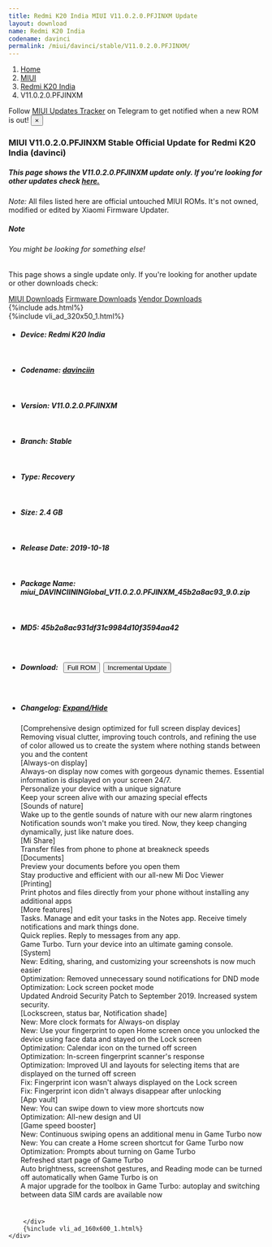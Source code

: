 ```yaml
---
title: Redmi K20 India MIUI V11.0.2.0.PFJINXM Update
layout: download
name: Redmi K20 India
codename: davinci
permalink: /miui/davinci/stable/V11.0.2.0.PFJINXM/
---
```

<nav aria-label="breadcrumb">
    <ol class="breadcrumb">
        <li class="breadcrumb-item"><a href="/">Home</a></li>
        <li class="breadcrumb-item"><a href="/miui/">MIUI</a></li>
        <li class="breadcrumb-item"><a href="/miui/davinci/">Redmi K20 India</a></li>
        <li class="breadcrumb-item active" aria-current="page">V11.0.2.0.PFJINXM</li>
    </ol>
</nav>
<div class="alert alert-primary alert-dismissible fade show" role="alert">
    Follow <a href="https://t.me/MIUIUpdatesTracker" class="alert-link">MIUI Updates Tracker</a> on Telegram to get
    notified when a new ROM is out!
    <button type="button" class="close" data-dismiss="alert" aria-label="Close">
        <span aria-hidden="true">&times;</span>
    </button>
</div>
<div class="col-12 mx-auto">
    <h3 class="title bg-light p-2 rounded">MIUI V11.0.2.0.PFJINXM Stable Official Update for Redmi K20 India (davinci)</h3>
    <h5>This page shows the V11.0.2.0.PFJINXM update only. If you're looking for other updates check
        <a href="/miui/davinci/">here.</a></h5>
    <p><i>Note: </i>All files listed here are official untouched MIUI ROMs.
        It's not owned, modified or edited by Xiaomi Firmware Updater.</p>
    <div class="card">
        <div class="card-body">
            <h5 class="card-title">Note</h5>
            <h6 class="card-subtitle mb-2 text-muted">You might be looking for something else!</h6>
            <p class="card-text">This page shows a single update only.
                If you're looking for another update or other downloads check:</p>
            <a href="/miui/" class="card-link">MIUI Downloads</a>
            <a href="/firmware/" class="card-link">Firmware Downloads</a>
            <a href="/vendor/" class="card-link">Vendor Downloads</a>
        </div>
    </div>
    {%include ads.html%}
    <div class="row justify-content-center">
        <div class="col-10" id="downloads">
                    <div class="card card-body">
            {%include vli_ad_320x50_1.html%}
            <ul class="list-unstyled">
                <li style="padding-bottom: 10px;">
                    <h5><b>Device: </b>Redmi K20 India</h5>
                </li>
                <li style="padding-bottom: 10px;">
                    <h5><b>Codename: </b> <a href="/miui/davinciin/" target="_blank">davinciin</a> </h5>
                </li>
                <li style="padding-bottom: 10px;">
                    <h5><b>Version: </b>V11.0.2.0.PFJINXM</h5>
                </li>
                <li style="padding-bottom: 10px;">
                    <h5><b>Branch: </b>Stable</h5>
                </li>
                <li style="padding-bottom: 10px;">
                    <h5><b>Type: </b>Recovery</h5>
                </li>
                <li style="padding-bottom: 10px;">
                    <h5><b>Size: </b>2.4 GB</h5>
                </li>
                <li style="padding-bottom: 10px;">
                    <h5><b>Release Date: </b>2019-10-18</h5>
                </li>
                <li style="padding-bottom: 10px;">
                    <h5><b>Package Name: </b><span id="filename" class="text-dark">miui_DAVINCIININGlobal_V11.0.2.0.PFJINXM_45b2a8ac93_9.0.zip</span></h5>
                </li>
                <li style="padding-bottom: 10px;">
                    <h5><b>MD5: </b><span id="md5" class="text-muted">45b2a8ac931df31c9984d10f3594aa42</span></h5>
                </li>
                <li style="padding-bottom: 10px;">
                    <h5><b>Download: </b><button type="button" id="download" class="btn btn-primary" style="margin: 7px;"
                            onclick="window.open('https://bigota.d.miui.com/V11.0.2.0.PFJINXM/miui_DAVINCIININGlobal_V11.0.2.0.PFJINXM_45b2a8ac93_9.0.zip', '_blank');"><i class="fa fa-download"></i> Full ROM</button><button type="button" id="incremental_download" class="btn btn-warning" onclick="window.open('https://bigota.d.miui.com/V11.0.2.0.PFJINXM/miui-blockota-davinciin_in_global-V10.3.8.0.PFJINXM-V11.0.2.0.PFJINXM-8a20cc03a6-9.0.zip', '_blank');"><i class="fa fa-download"></i> Incremental Update</button></h5>
                </li>
                <li style="padding-bottom: 10px;">
                    <h5><b>Changelog: </b><a href="#davinciin_1_changelog" data-toggle="collapse" role="button"
                            aria-expanded="false" aria-controls="davinciin_1_changelog"> <i class="fa fa-arrow-down"
                                aria-hidden="true"></i> Expand/Hide</a></h5>
                    <div class="collapse" id="davinciin_1_changelog">
                        <p id="changelog_text">[Comprehensive design optimized for full screen display devices]<br>Removing visual clutter, improving touch controls, and refining the use of color allowed us to create the system where nothing stands between you and the content<br>[Always-on display]<br>Always-on display now comes with gorgeous dynamic themes. Essential information is displayed on your screen 24/7.<br>Personalize your device with a unique signature<br>Keep your screen alive with our amazing special effects<br>[Sounds of nature]<br>Wake up to the gentle sounds of nature with our new alarm ringtones<br>Notification sounds won't make you tired. Now, they keep changing dynamically, just like nature does.<br>[Mi Share]<br>Transfer files from phone to phone at breakneck speeds<br>[Documents]<br>Preview your documents before you open them<br>Stay productive and efficient with our all-new Mi Doc Viewer<br>[Printing]<br>Print photos and files directly from your phone without installing any additional apps<br>[More features]<br>Tasks. Manage and edit your tasks in the Notes app. Receive timely notifications and mark things done.<br>Quick replies. Reply to messages from any app.<br>Game Turbo. Turn your device into an ultimate gaming console.<br>[System]<br>New: Editing, sharing, and customizing your screenshots is now much easier<br>Optimization: Removed unnecessary sound notifications for DND mode<br>Optimization: Lock screen pocket mode<br>Updated Android Security Patch to September 2019. Increased system security.<br>[Lockscreen, status bar, Notification shade]<br>New: More clock formats for Always-on display<br>New: Use your fingerprint to open Home screen once you unlocked the device using face data and stayed on the Lock screen<br>Optimization: Calendar icon on the turned off screen<br>Optimization: In-screen fingerprint scanner's response<br>Optimization: Improved UI and layouts for selecting items that are displayed on the turned off screen<br>Fix: Fingerprint icon wasn't always displayed on the Lock screen<br>Fix: Fingerprint icon didn't always disappear after unlocking<br>[App vault]<br>New: You can swipe down to view more shortcuts now<br>Optimization: All-new design and UI<br>[Game speed booster]<br>New: Continuous swiping opens an additional menu in Game Turbo now<br>New: You can create a Home screen shortcut for Game Turbo now<br>Optimization: Prompts about turning on Game Turbo<br>Refreshed start page of Game Turbo<br>Auto brightness, screenshot gestures, and Reading mode can be turned off automatically when Game Turbo is on<br>A major upgrade for the toolbox in Game Turbo: autoplay and switching between data SIM cards are available now</p>
                    </div>
                </li>
            </ul>
        </div>

        </div>
        {%include vli_ad_160x600_1.html%}
    </div>
</div>
